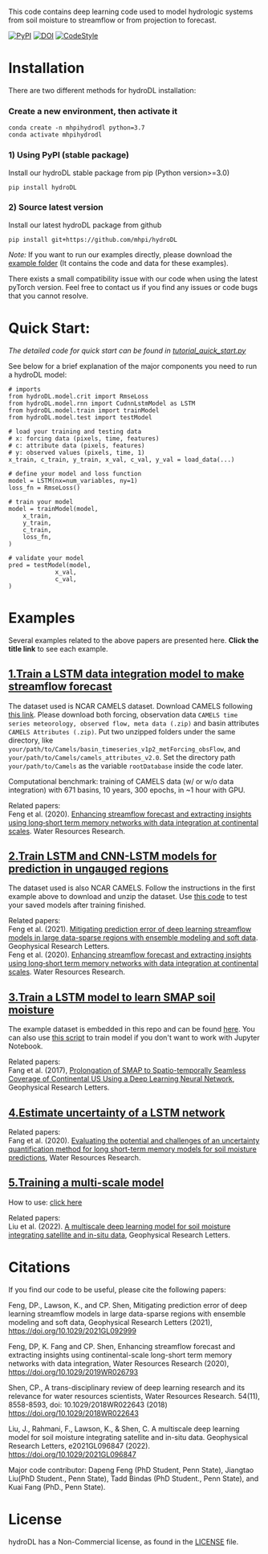 This code contains deep learning code used to model hydrologic systems from soil moisture to streamflow or from projection to forecast. 

[![PyPI](https://img.shields.io/pypi/v/hydroDL?color=blue)](https://pypi.org/project/hydroDL/)  [![DOI](https://zenodo.org/badge/DOI/10.5281/zenodo.3993880.svg)](https://doi.org/10.5281/zenodo.3993880) [![CodeStyle](https://img.shields.io/badge/code%20style-Black-black)]()


# Installation
There are two different methods for hydroDL installation:

### Create a new environment, then activate it
  ```Shell
conda create -n mhpihydrodl python=3.7
conda activate mhpihydrodl
```

### 1) Using PyPI (stable package)
Install our hydroDL stable package from pip (Python version>=3.0)
```
pip install hydroDL
```

### 2) Source latest version
Install our latest hydroDL package from github
```
pip install git+https://github.com/mhpi/hydroDL
```

_Note:_
If you want to run our examples directly, please download the [example folder](https://github.com/mhpi/hydroDL/archive/refs/heads/release.zip) (It contains the code and data for these examples). 

There exists a small compatibility issue with our code when using the latest pyTorch version. Feel free to contact us if you find any issues or code bugs that you cannot resolve.

# Quick Start:
_The detailed code for quick start can be found in [tutorial_quick_start.py](./example/tutorial_quick_start.py)_

See below for a brief explanation of the major components you need to run a hydroDL model:
```Shell
# imports
from hydroDL.model.crit import RmseLoss
from hydroDL.model.rnn import CudnnLstmModel as LSTM
from hydroDL.model.train import trainModel
from hydroDL.model.test import testModel

# load your training and testing data 
# x: forcing data (pixels, time, features)
# c: attribute data (pixels, features)
# y: observed values (pixels, time, 1)
x_train, c_train, y_train, x_val, c_val, y_val = load_data(...)

# define your model and loss function
model = LSTM(nx=num_variables, ny=1)
loss_fn = RmseLoss()

# train your model
model = trainModel(model,
    x_train,
    y_train,
    c_train,
    loss_fn,
)

# validate your model
pred = testModel(model,
             x_val,
             c_val,
)

```

# Examples

Several examples related to the above papers are presented here. **Click the title link** to see each example.
## [1.Train a LSTM data integration model to make streamflow forecast](example/StreamflowExample-DI.py)
The dataset used is NCAR CAMELS dataset. Download CAMELS following [this link](https://ral.ucar.edu/solutions/products/camels). 
Please download both forcing, observation data `CAMELS time series meteorology, observed flow, meta data (.zip)` and basin attributes `CAMELS Attributes (.zip)`. 
Put two unzipped folders under the same directory, like `your/path/to/Camels/basin_timeseries_v1p2_metForcing_obsFlow`, and `your/path/to/Camels/camels_attributes_v2.0`. Set the directory path `your/path/to/Camels`
as the variable `rootDatabase` inside the code later.

Computational benchmark: training of CAMELS data (w/ or w/o data integration) with 671 basins, 10 years, 300 epochs, in ~1 hour with GPU.

Related papers:  
Feng et al. (2020). [Enhancing streamflow forecast and extracting insights using long‐short term memory networks with data integration at continental scales](https://doi.org/10.1029/2019WR026793). Water Resources Research.

## [2.Train LSTM and CNN-LSTM models for prediction in ungauged regions](example/PUR/trainPUR-Reg.py)
The dataset used is also NCAR CAMELS. Follow the instructions in the first example above to download and unzip the dataset. Use [this code](example/PUR/testPUR-Reg.py) to test your saved models after training finished.

Related papers:  
Feng et al. (2021). [Mitigating prediction error of deep learning streamflow models in large data-sparse regions with ensemble modeling and soft data](https://doi.org/10.1029/2021GL092999). Geophysical Research Letters.  
Feng et al. (2020). [Enhancing streamflow forecast and extracting insights using long‐short term memory networks with data integration at continental scales](https://doi.org/10.1029/2019WR026793). Water Resources Research.

## [3.Train a LSTM model to learn SMAP soil moisture](example/demo-LSTM-Tutorial.ipynb)
The example dataset is embedded in this repo and can be found [here](example/data).
You can also use [this script](example/train-lstm.py) to train model if you don't want to work with Jupyter Notebook.

Related papers:  
Fang et al. (2017), [Prolongation of SMAP to Spatio-temporally Seamless Coverage of Continental US Using a Deep Learning Neural Network](https://agupubs.onlinelibrary.wiley.com/doi/full/10.1002/2017GL075619), Geophysical Research Letters.

## [4.Estimate uncertainty of a LSTM network ](example/train-lstm-mca.py)
Related papers:  
Fang et al. (2020). [Evaluating the potential and challenges of an uncertainty quantification method for long short-term memory models for soil moisture predictions](https://agupubs.onlinelibrary.wiley.com/doi/10.1029/2020WR028095), Water Resources Research.

## [5.Training a multi-scale model](example/multiscale.py)
How to use: [click here](example/multiscale/README.md)

Related papers:  
Liu et al. (2022). [A multiscale deep learning model for soil moisture integrating satellite and in-situ data](https://doi.org/10.1029/2021GL096847), Geophysical Research Letters.

# Citations

If you find our code to be useful, please cite the following papers:

Feng, DP., Lawson, K., and CP. Shen, Mitigating prediction error of deep learning streamflow models in large data-sparse regions with ensemble modeling and soft data, Geophysical Research Letters (2021), https://doi.org/10.1029/2021GL092999

Feng, DP, K. Fang and CP. Shen, Enhancing streamflow forecast and extracting insights using continental-scale long-short term memory networks with data integration, Water Resources Research (2020), https://doi.org/10.1029/2019WR026793

Shen, CP., A trans-disciplinary review of deep learning research and its relevance for water resources scientists, Water Resources Research. 54(11), 8558-8593, doi: 10.1029/2018WR022643 (2018) https://doi.org/10.1029/2018WR022643

Liu, J., Rahmani, F., Lawson, K., & Shen, C. A multiscale deep learning model for soil moisture integrating satellite and in-situ data. Geophysical Research Letters, e2021GL096847 (2022). https://doi.org/10.1029/2021GL096847


Major code contributor: Dapeng Feng (PhD Student, Penn State), Jiangtao Liu(PhD Student., Penn State), Tadd Bindas (PhD Student., Penn State), and Kuai Fang (PhD., Penn State).

# License
hydroDL has a Non-Commercial license, as found in the [LICENSE](./LICENSE) file.


